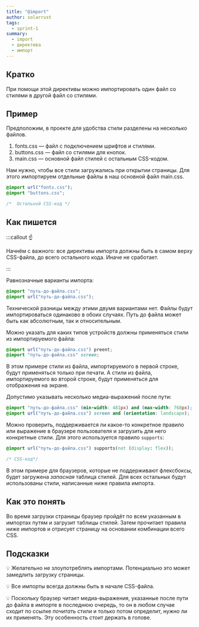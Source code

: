 ```yaml
---
title: "@import"
author: solarrust
tags:
  - sprint-1
summary:
  - import
  - директива
  - импорт
---
```


## Кратко

При помощи этой директивы можно импортировать один файл со стилями в другой файл со стилями.

## Пример

Предположим, в проекте для удобства стили разделены на несколько файлов.

1. fonts.css — файл с подключением шрифтов и стилями.
2. buttons.css — файл со стилями для кнопок.
3. main.css — основной файл стилей с остальным CSS-кодом.

Нам нужно, чтобы все стили загружались при открытии страницы. Для этого импортируем отдельные файлы в наш основной файл main.css.

```css
@import url("fonts.css");
@import "buttons.css";

/*  Остальной CSS-код */
```

## Как пишется

:::callout ☝️

Начнём с важного: все директивы импорта должны быть в самом верху CSS-файла, до всего остального кода. Иначе не сработает.

:::

Равнозначные варианты импорта:

```css
@import "путь-до-файла.css";
@import url("путь-до-файла.css");
```

Технической разницы между этими двумя вариантами нет. Файлы будут импортироваться одинаково в обоих случаях. Путь до файла может быть как абсолютным, так и относительным.

Можно указать для каких типов устройств должны применяться стили из импортируемого файла:

```css
@import url("путь-до-файла.css") preent;
@import "путь-до-файла.css" screen;
```

В этом примере стили из файла, импортируемого в первой строке, будут применяться только при печати. А стили из файла, импортируемого во второй строке, будут применяться для отображения на экране.

Допустимо указывать несколько медиа-выражений после пути:

```css
@import "путь-до-файла.css" (min-width: 481px) and (max-width: 768px);
@import url("путь-до-файла.css") screen and (orientation: landscape);
```

Можно проверить, поддерживается ли какое-то конкретное правило или выражение в браузере пользователя и загрузить для него конкретные стили. Для этого используется правило `supports`:

```css
@import url("путь-до-файла.css") supports(not (display: flex));

/* CSS-код*/
```

В этом примере для браузеров, которые не поддерживают флексбоксы, будет загружена _запасная_ таблица стилей. Для всех остальных будут использованы стили, написанные ниже правила импорта.

## Как это понять

Во время загрузки страницы браузер пройдёт по всем указанным в импортах путям и загрузит таблицы стилей. Затем прочитает правила ниже импортов и отрисует страницу на основании комбинации всего CSS.

## Подсказки

💡 Желательно не злоупотреблять импортами. Потенциально это может замедлить загрузку страницы.

💡 Все импорты всегда должны быть в начале CSS-файла.

💡 Поскольку браузер читает медиа-выражения, указанные после пути до файла в импорте в последнюю очередь, то он в любом случае сходит по ссылке _почитать_ стили и только потом определит, нужно ли их применять. Эту особенность стоит держать в голове.
